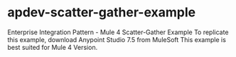 # apdev-scatter-gather-example
Enterprise Integration Pattern - Mule 4 Scatter-Gather Example
To replicate this example, download Anypoint Studio 7.5 from MuleSoft
This example is best suited for Mule 4 Version.
